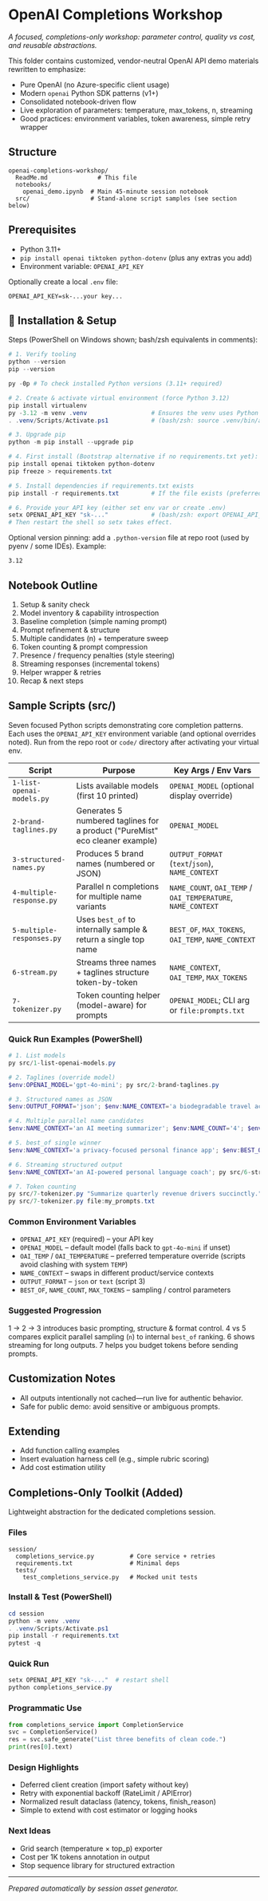 # OpenAI Completions Workshop

_A focused, completions-only workshop: parameter control, quality vs cost, and reusable abstractions._

This folder contains customized, vendor-neutral OpenAI API demo materials rewritten to emphasize:

- Pure OpenAI (no Azure-specific client usage)
- Modern `openai` Python SDK patterns (v1+)
- Consolidated notebook-driven flow
- Live exploration of parameters: temperature, max_tokens, n, streaming
- Good practices: environment variables, token awareness, simple retry wrapper

## Structure

```text
openai-completions-workshop/
  ReadMe.md              # This file
  notebooks/
    openai_demo.ipynb  # Main 45‑minute session notebook
  src/                 # Stand‑alone script samples (see section below)
```

## Prerequisites

- Python 3.11+
- `pip install openai tiktoken python-dotenv` (plus any extras you add)
- Environment variable: `OPENAI_API_KEY`

Optionally create a local `.env` file:

```text
OPENAI_API_KEY=sk-...your key...
```

## 🔹 Installation & Setup

Steps (PowerShell on Windows shown; bash/zsh equivalents in comments):

```powershell
# 1. Verify tooling
python --version
pip --version

py -0p # To check installed Python versions (3.11+ required)

# 2. Create & activate virtual environment (force Python 3.12)
pip install virtualenv
py -3.12 -m venv .venv                  # Ensures the venv uses Python 3.12
. .venv/Scripts/Activate.ps1            # (bash/zsh: source .venv/bin/activate)

# 3. Upgrade pip
python -m pip install --upgrade pip

# 4. First install (Bootstrap alternative if no requirements.txt yet):
pip install openai tiktoken python-dotenv
pip freeze > requirements.txt

# 5. Install dependencies if requirements.txt exists
pip install -r requirements.txt         # If the file exists (preferred)

# 6. Provide your API key (either set env var or create .env)
setx OPENAI_API_KEY "sk-..."            # (bash/zsh: export OPENAI_API_KEY="sk-...")
# Then restart the shell so setx takes effect.
```

Optional version pinning: add a `.python-version` file at repo root (used by pyenv / some IDEs). Example:

```text
3.12
```

## Notebook Outline

1. Setup & sanity check
2. Model inventory & capability introspection
3. Baseline completion (simple naming prompt)
4. Prompt refinement & structure
5. Multiple candidates (n) + temperature sweep
6. Token counting & prompt compression
7. Presence / frequency penalties (style steering)
8. Streaming responses (incremental tokens)
9. Helper wrapper & retries
10. Recap & next steps

## Sample Scripts (src/)

Seven focused Python scripts demonstrating core completion patterns. Each uses the `OPENAI_API_KEY` environment variable (and optional overrides noted). Run from the repo root or `code/` directory after activating your virtual env.

| Script | Purpose | Key Args / Env Vars |
|--------|---------|---------------------|
| `1-list-openai-models.py` | Lists available models (first 10 printed) | `OPENAI_MODEL` (optional display override) |
| `2-brand-taglines.py` | Generates 5 numbered taglines for a product ("PureMist" eco cleaner example) | `OPENAI_MODEL` |
| `3-structured-names.py` | Produces 5 brand names (numbered or JSON) | `OUTPUT_FORMAT` (`text`/`json`), `NAME_CONTEXT` |
| `4-multiple-response.py` | Parallel n completions for multiple name variants | `NAME_COUNT`, `OAI_TEMP` / `OAI_TEMPERATURE`, `NAME_CONTEXT` |
| `5-multiple-responses.py` | Uses `best_of` to internally sample & return a single top name | `BEST_OF`, `MAX_TOKENS`, `OAI_TEMP`, `NAME_CONTEXT` |
| `6-stream.py` | Streams three names + taglines structure token-by-token | `NAME_CONTEXT`, `OAI_TEMP`, `MAX_TOKENS` |
| `7-tokenizer.py` | Token counting helper (model-aware) for prompts | `OPENAI_MODEL`; CLI arg or `file:prompts.txt` |

### Quick Run Examples (PowerShell)

```powershell
# 1. List models
py src/1-list-openai-models.py

# 2. Taglines (override model)
$env:OPENAI_MODEL='gpt-4o-mini'; py src/2-brand-taglines.py

# 3. Structured names as JSON
$env:OUTPUT_FORMAT='json'; $env:NAME_CONTEXT='a biodegradable travel accessory brand'; py src/3-structured-names.py

# 4. Multiple parallel name candidates
$env:NAME_CONTEXT='an AI meeting summarizer'; $env:NAME_COUNT='4'; $env:OAI_TEMP='0.8'; py src/4-multiple-response.py

# 5. best_of single winner
$env:NAME_CONTEXT='a privacy-focused personal finance app'; $env:BEST_OF='6'; py src/5-multiple-responses.py

# 6. Streaming structured output
$env:NAME_CONTEXT='an AI-powered personal language coach'; py src/6-stream.py

# 7. Token counting
py src/7-tokenizer.py "Summarize quarterly revenue drivers succinctly."
py src/7-tokenizer.py file:my_prompts.txt
```

### Common Environment Variables

- `OPENAI_API_KEY` (required) – your API key
- `OPENAI_MODEL` – default model (falls back to `gpt-4o-mini` if unset)
- `OAI_TEMP` / `OAI_TEMPERATURE` – preferred temperature override (scripts avoid clashing with system `TEMP`)
- `NAME_CONTEXT` – swaps in different product/service contexts
- `OUTPUT_FORMAT` – `json` or `text` (script 3)
- `BEST_OF`, `NAME_COUNT`, `MAX_TOKENS` – sampling / control parameters

### Suggested Progression

1 → 2 → 3 introduces basic prompting, structure & format control.
4 vs 5 compares explicit parallel sampling (`n`) to internal `best_of` ranking.
6 shows streaming for long outputs.
7 helps you budget tokens before sending prompts.

## Customization Notes

- All outputs intentionally not cached—run live for authentic behavior.
- Safe for public demo: avoid sensitive or ambiguous prompts.

## Extending

- Add function calling examples
- Insert evaluation harness cell (e.g., simple rubric scoring)
- Add cost estimation utility

## Completions-Only Toolkit (Added)

Lightweight abstraction for the dedicated completions session.

### Files

```text
session/
  completions_service.py          # Core service + retries
  requirements.txt                # Minimal deps
  tests/
    test_completions_service.py   # Mocked unit tests
```

### Install & Test (PowerShell)

```powershell
cd session
python -m venv .venv
. .venv/Scripts/Activate.ps1
pip install -r requirements.txt
pytest -q
```

### Quick Run

```powershell
setx OPENAI_API_KEY "sk-..."  # restart shell
python completions_service.py
```

### Programmatic Use

```python
from completions_service import CompletionService
svc = CompletionService()
res = svc.safe_generate("List three benefits of clean code.")
print(res[0].text)
```

### Design Highlights

- Deferred client creation (import safety without key)
- Retry with exponential backoff (RateLimit / APIError)
- Normalized result dataclass (latency, tokens, finish_reason)
- Simple to extend with cost estimator or logging hooks

### Next Ideas

- Grid search (temperature × top_p) exporter
- Cost per 1K tokens annotation in output
- Stop sequence library for structured extraction

---
_Prepared automatically by session asset generator._
